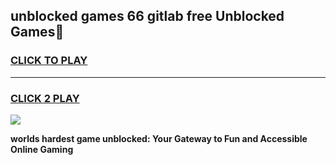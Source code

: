 
## unblocked games 66 gitlab free Unblocked Games👋
<h3>
<a href="https://premium.freeplayer.one?title=unblocked_games_66_gitlab_free&ref=16F">CLICK TO PLAY</a></h3>
<hr>

<h3>
<a href="https://premium.freeplayer.one?title=unblocked_games_66_gitlab_free&ref=16F">CLICK 2 PLAY</a>
  
</h3>

<a href="https://premium.freeplayer.one?title=unblocked_games_66_gitlab_free&ref=16F/"><img src="https://clearcache.store/games.png"></a>


**worlds hardest game unblocked: Your Gateway to Fun and Accessible Online Gaming**
